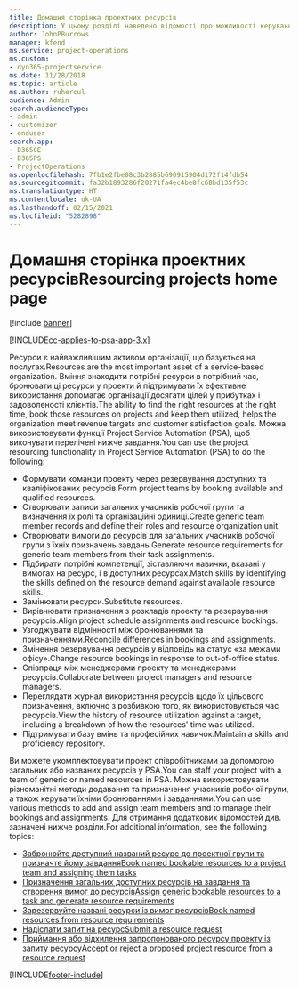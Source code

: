 ```yaml
---
title: Домашня сторінка проектних ресурсів
description: У цьому розділі наведено відомості про можливості керування ресурсами в Project Service Automation (PSA) для Dynamics 365.
author: JohnPBurrows
manager: kfend
ms.service: project-operations
ms.custom:
- dyn365-projectservice
ms.date: 11/28/2018
ms.topic: article
ms.author: ruhercul
audience: Admin
search.audienceType:
- admin
- customizer
- enduser
search.app:
- D365CE
- D365PS
- ProjectOperations
ms.openlocfilehash: 7fb1e2fbe08c3b2885b690915904d172f14fdb54
ms.sourcegitcommit: fa32b1893286f20271fa4ec4be8fc68bd135f53c
ms.translationtype: HT
ms.contentlocale: uk-UA
ms.lasthandoff: 02/15/2021
ms.locfileid: "5282898"
---
```

# <a name="resourcing-projects-home-page"></a><span data-ttu-id="bffd4-103">Домашня сторінка проектних ресурсів</span><span class="sxs-lookup"><span data-stu-id="bffd4-103">Resourcing projects home page</span></span>

[!include [banner](../includes/psa-now-project-operations.md)]

[!INCLUDE[cc-applies-to-psa-app-3.x](../includes/cc-applies-to-psa-app-3x.md)]

<span data-ttu-id="bffd4-104">Ресурси є найважливішим активом організації, що базується на послугах.</span><span class="sxs-lookup"><span data-stu-id="bffd4-104">Resources are the most important asset of a service-based organization.</span></span> <span data-ttu-id="bffd4-105">Вміння знаходити потрібні ресурси в потрібний час, бронювати ці ресурси у проекти й підтримувати їх ефективне використання допомагає організації досягати цілей у прибутках і задоволеності клієнтів.</span><span class="sxs-lookup"><span data-stu-id="bffd4-105">The ability to find the right resources at the right time, book those resources on projects and keep them utilized, helps the organization meet revenue targets and customer satisfaction goals.</span></span> <span data-ttu-id="bffd4-106">Можна використовувати функції Project Service Automation (PSA), щоб виконувати перелічені нижче завдання.</span><span class="sxs-lookup"><span data-stu-id="bffd4-106">You can use the project resourcing functionality in Project Service Automation (PSA) to do the following:</span></span>

- <span data-ttu-id="bffd4-107">Формувати команди проекту через резервування доступних та кваліфікованих ресурсів.</span><span class="sxs-lookup"><span data-stu-id="bffd4-107">Form project teams by booking available and qualified resources.</span></span>
- <span data-ttu-id="bffd4-108">Створювати записи загальних учасників робочої групи та визначення їх ролі та організаційні одиниці.</span><span class="sxs-lookup"><span data-stu-id="bffd4-108">Create generic team member records and define their roles and resource organization unit.</span></span>
- <span data-ttu-id="bffd4-109">Створювати вимоги до ресурсів для загальних учасників робочої групи з їхніх призначень завдань.</span><span class="sxs-lookup"><span data-stu-id="bffd4-109">Generate resource requirements for generic team members from their task assignments.</span></span>
- <span data-ttu-id="bffd4-110">Підбирати потрібні компетенції, зіставляючи навички, вказані у вимогах на ресурс, і в доступних ресурсах.</span><span class="sxs-lookup"><span data-stu-id="bffd4-110">Match skills by identifying the skills defined on the resource demand against available resource skills.</span></span>
- <span data-ttu-id="bffd4-111">Замінювати ресурси.</span><span class="sxs-lookup"><span data-stu-id="bffd4-111">Substitute resources.</span></span>
- <span data-ttu-id="bffd4-112">Вирівнювати призначення з розкладів проекту та резервування ресурсів.</span><span class="sxs-lookup"><span data-stu-id="bffd4-112">Align project schedule assignments and resource bookings.</span></span>
- <span data-ttu-id="bffd4-113">Узгоджувати відмінності між бронюваннями та призначеннями.</span><span class="sxs-lookup"><span data-stu-id="bffd4-113">Reconcile differences in bookings and assignments.</span></span>
- <span data-ttu-id="bffd4-114">Змінення резервування ресурсів у відповідь на статус «за межами офісу».</span><span class="sxs-lookup"><span data-stu-id="bffd4-114">Change resource bookings in response to out-of-office status.</span></span>
- <span data-ttu-id="bffd4-115">Співпраця між менеджерами проекту та менеджерами ресурсів.</span><span class="sxs-lookup"><span data-stu-id="bffd4-115">Collaborate between project managers and resource managers.</span></span>
- <span data-ttu-id="bffd4-116">Переглядати журнал використання ресурсів щодо їх цільового призначення, включно з розбивкою того, як використовується час ресурсів.</span><span class="sxs-lookup"><span data-stu-id="bffd4-116">View the history of resource utilization against a target, including a breakdown of how the resources' time was utilized.</span></span>
- <span data-ttu-id="bffd4-117">Підтримувати базу вмінь та професійних навичок.</span><span class="sxs-lookup"><span data-stu-id="bffd4-117">Maintain a skills and proficiency repository.</span></span>


<span data-ttu-id="bffd4-118">Ви можете укомплектовувати проект співробітниками за допомогою загальних або названих ресурсів у PSA.</span><span class="sxs-lookup"><span data-stu-id="bffd4-118">You can staff your project with a team of generic or named resources in PSA.</span></span> <span data-ttu-id="bffd4-119">Можна використовувати різноманітні методи додавання та призначення учасників робочої групи, а також керувати їхніми бронюваннями і завданнями.</span><span class="sxs-lookup"><span data-stu-id="bffd4-119">You can use various methods to add and assign team members and to manage their bookings and assignments.</span></span> <span data-ttu-id="bffd4-120">Для отримання додаткових відомостей див. зазначені нижче розділи.</span><span class="sxs-lookup"><span data-stu-id="bffd4-120">For additional information, see the following topics:</span></span>

- [<span data-ttu-id="bffd4-121">Забронюйте доступний названий ресурс до проектної групи та призначте йому завдання</span><span class="sxs-lookup"><span data-stu-id="bffd4-121">Book named bookable resources to a project team and assigning them tasks</span></span>](assign-named-bookable-resource.md)
- [<span data-ttu-id="bffd4-122">Призначення загальних доступних ресурсів на завдання та створення вимог до ресурсів</span><span class="sxs-lookup"><span data-stu-id="bffd4-122">Assign generic bookable resources to a task and generate resource requirements</span></span>](assign-generic-bookable-resource.md)
- [<span data-ttu-id="bffd4-123">Зарезервуйте названі ресурси із вимог ресурсів</span><span class="sxs-lookup"><span data-stu-id="bffd4-123">Book named resources from resource requirements</span></span>](book-named-resource.md)
- [<span data-ttu-id="bffd4-124">Надіслати запит на ресурс</span><span class="sxs-lookup"><span data-stu-id="bffd4-124">Submit a resource request</span></span>](submit-resource-request.md)
- [<span data-ttu-id="bffd4-125">Приймання або відхилення запропонованого ресурсу проекту із запиту ресурсу</span><span class="sxs-lookup"><span data-stu-id="bffd4-125">Accept or reject a proposed project resource from a resource request</span></span>](accept-reject-proposed-resource.md)


[!INCLUDE[footer-include](../includes/footer-banner.md)]